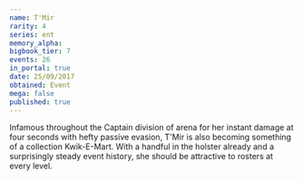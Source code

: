 ```yaml
---
name: T'Mir
rarity: 4
series: ent
memory_alpha:
bigbook_tier: 7
events: 26
in_portal: true
date: 25/09/2017
obtained: Event
mega: false
published: true
---
```


Infamous throughout the Captain division of arena for her instant damage at four seconds with hefty passive evasion, T'Mir is also becoming something of a collection Kwik-E-Mart. With a handful in the holster already and a surprisingly steady event history, she should be attractive to rosters at every level.
